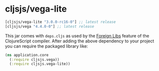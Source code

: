 # cljsjs/vega-lite

[](dependency)
```clojure
[cljsjs/vega-lite "3.0.0-rc16-0"] ;; latest release
[cljsjs/vega "4.4.0-0"] ;; latest release
```
[](/dependency)

This jar comes with `deps.cljs` as used by the [Foreign Libs][flibs] feature
of the ClojureScript compiler. After adding the above dependency to your project
you can require the packaged library like:

```clojure
(ns application.core
  (:require cljsjs.vega))
  (:require cljsjs.vega-lite))
```

[flibs]: https://clojurescript.org/reference/packaging-foreign-deps
